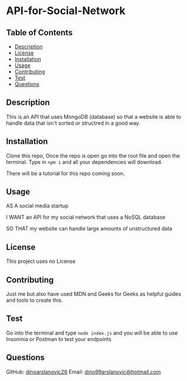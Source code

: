 # API-for-Social-Network

  ## Table of Contents 
  - [Description](#description)
  - [License](#license)
  - [Installation](#installation)
  - [Usage](#usage)
  - [Contributing](#contributing)
  - [Test](#test)
  - [Questions](#questions)

  ## Description 
  This is an API that uses MongoDB (database) so that a website is able to handle data that isn't sorted or structred in a good way.

  ## Installation
  Clone this repo, Once the repo is open go into the root file and open the terminal. Type in `npm i` and all your dependencies will download.
  
  There will be a tutorial for this repo coming soon.

  ## Usage

  AS A social media startup

  I WANT an API for my social network that uses a NoSQL database
  
  SO THAT my website can handle large amounts of unstructured data  
  
  ## License
  This project uses no License
  
  

  ## Contributing
  Just me but also have used MDN and Geeks for Geeks as helpful guides and tools to create this.

  ## Test
  Go into the terminal and type `node index.js` and you will be able to use Insomnia or Postman to test your endpoints
  ## Questions

 
  GitHub: [dinoarslanovic26](https://github.com/dinoarslanovic26) Email: dino99arslanovic@hotmail.com
  
